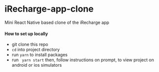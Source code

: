 # iRecharge-app-clone
Mini React Native based clone of the iRecharge app

#### How to set up locally
- git clone this repo
- ```cd``` into project directory
- run ```yarn``` to install packages
- run ``` yarn start``` then, follow instructions on prompt, to view project on android or ios simulators
